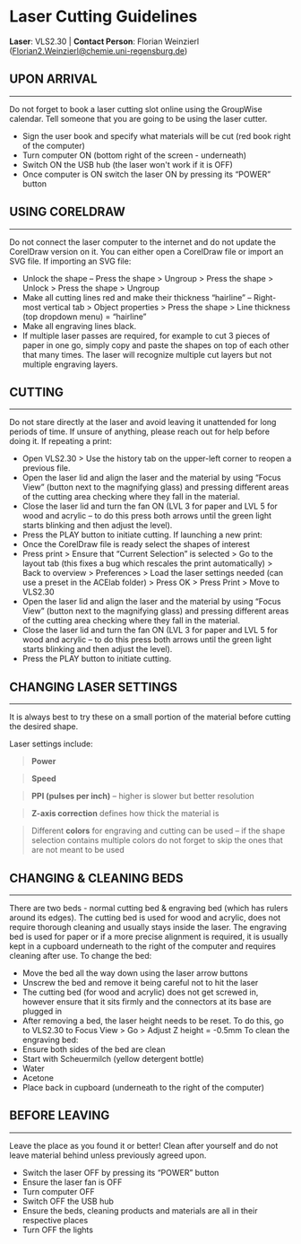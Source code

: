 # Laser Cutting Guidelines

**Laser**: VLS2.30 | **Contact Person**: Florian Weinzierl (Florian2.Weinzierl@chemie.uni-regensburg.de)

## UPON ARRIVAL
---
Do not forget to book a laser cutting slot online using the GroupWise calendar. Tell someone that you are going to be using the laser cutter.
- Sign the user book and specify what materials will be cut (red book right of the computer)
- Turn computer ON (bottom right of the screen - underneath)
- Switch ON the USB hub (the laser won't work if it is OFF)
- Once computer is ON switch the laser ON by pressing its “POWER” button
## USING CORELDRAW
---
Do not connect the laser computer to the internet and do not update the CorelDraw version on it. You can either open a CorelDraw file or import an SVG file.
If importing an SVG file:
- Unlock the shape – Press the shape > Ungroup > Press the shape > Unlock > Press the shape > Ungroup
- Make all cutting lines red and make their thickness “hairline” – Right-most vertical tab > Object properties > Press the shape > Line thickness (top dropdown menu) = “hairline”
- Make all engraving lines black.
- If multiple laser passes are required, for example to cut 3 pieces of paper in one go, simply copy and paste the shapes on top of each other that many times. The laser will recognize multiple cut layers but not multiple engraving layers.
## CUTTING
---
Do not stare directly at the laser and avoid leaving it unattended for long periods of time. If unsure of anything, please reach out for help before doing it.
If repeating a print:
- Open VLS2.30 > Use the history tab on the upper-left corner to reopen a previous file.
- Open the laser lid and align the laser and the material by using “Focus View” (button next to the magnifying glass) and pressing different areas of the cutting area checking where they fall in the material.
- Close the laser lid and turn the fan ON (LVL 3 for paper and LVL 5 for wood and acrylic – to do this press both arrows until the green light starts blinking and then adjust the level).
- Press the PLAY button to initiate cutting.
If launching a new print:
- Once the CorelDraw file is ready select the shapes of interest
- Press print > Ensure that “Current Selection” is selected > Go to the layout tab (this fixes a bug which rescales the print automatically) > Back to overview > Preferences > Load the laser settings needed (can use a preset in the ACElab folder) > Press OK > Press Print > Move to VLS2.30
- Open the laser lid and align the laser and the material by using “Focus View” (button next to the magnifying glass) and pressing different areas of the cutting area checking where they fall in the material.
- Close the laser lid and turn the fan ON (LVL 3 for paper and LVL 5 for wood and acrylic – to do this press both arrows until the green light starts blinking and then adjust the level).
- Press the PLAY button to initiate cutting.
## CHANGING LASER SETTINGS
---
It is always best to try these on a small portion of the material before cutting the desired shape.

Laser settings include:
>	**Power**  

>	**Speed**  

>	**PPI (pulses per inch)** – higher is slower but better resolution  

>    **Z-axis correction** defines how thick the material is  

>    Different **colors** for engraving and cutting can be used – if the shape selection contains multiple colors do not forget to skip the ones that are not meant to be used
## CHANGING & CLEANING BEDS
---
There are two beds - normal cutting bed & engraving bed (which has rulers around its edges). The cutting bed is used for wood and acrylic, does not require thorough cleaning and usually stays inside the laser. The engraving bed is used for paper or if a more precise alignment is required, it is usually kept in a cupboard underneath to the right of the computer and requires cleaning after use.
To change the bed:
- Move the bed all the way down using the laser arrow buttons
- Unscrew the bed and remove it being careful not to hit the laser
- The cutting bed (for wood and acrylic) does not get screwed in, however ensure that it sits firmly and the connectors at its base are plugged in
- After removing a bed, the laser height needs to be reset. To do this, go to VLS2.30 to Focus View > Go > Adjust Z height = -0.5mm
To clean the engraving bed: 
- Ensure both sides of the bed are clean
- Start with Scheuermilch (yellow detergent bottle)
- Water
- Acetone
- Place back in cupboard (underneath to the right of the computer)
## BEFORE LEAVING
---
Leave the place as you found it or better! Clean after yourself and do not leave material behind unless previously agreed upon.
- Switch the laser OFF by pressing its “POWER” button
- Ensure the laser fan is OFF
- Turn computer OFF
- Switch OFF the USB hub
- Ensure the beds, cleaning products and materials are all in their respective places
- Turn OFF the lights